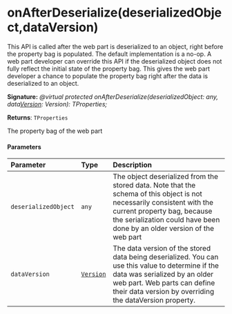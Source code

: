 # onAfterDeserialize(deserializedObject,dataVersion)

This API is called after the web part is deserialized to an object, right before the property bag is populated. The default implementation is a no-op. A web part developer can override this API if the deserialized object does not fully reflect the initial state of the property bag. This gives the web part developer a chance to populate the property bag right after the data is deserialized to an object.

**Signature:** _@virtual protected onAfterDeserialize(deserializedObject: any, data[Version](../sp-core-library/version.md): Version): TProperties;_

**Returns**: `TProperties`

The property bag of the web part

#### Parameters


| Parameter	   | Type    | Description |
|:-------------|:---------------|:------------|
| `deserializedObject`    | `any` | The object deserialized from the stored data. Note that the schema of this object is not necessarily consistent with the current property bag, because the serialization could have been done by an older version of the web part |
| `dataVersion`    | [`Version`](../sp-core-library/version.md) | The data version of the stored data being deserialized. You can use this value to determine if the data was serialized by an older web part. Web parts can define their data version by overriding the dataVersion property. |

